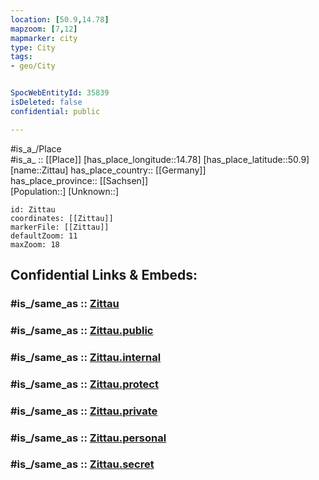 ```yaml
---
location: [50.9,14.78] 
mapzoom: [7,12] 
mapmarker: city 
type: City
tags:
- geo/City


SpocWebEntityId: 35839
isDeleted: false
confidential: public

---
```

#is_a_/Place  
#is_a_ :: [[Place]] 
[has_place_longitude::14.78] 
[has_place_latitude::50.9] 
[name::Zittau] 
has_place_country:: [[Germany]]  
has_place_province:: [[Sachsen]]  
[Population::] 
[Unknown::] 


```leaflet
id: Zittau
coordinates: [[Zittau]] 
markerFile: [[Zittau]] 
defaultZoom: 11 
maxZoom: 18
```


## Confidential Links & Embeds: 

### #is_/same_as :: [Zittau](/_Standards/Earth/Continent/Europe/Europe~Central/Germany/Germany~East/Sachsen/counties~Sachsen/Görlitz/cities~Görlitz/Zittau.md) 

### #is_/same_as :: [Zittau.public](/_public/Earth/Continent/Europe/Europe~Central/Germany/Germany~East/Sachsen/counties~Sachsen/Görlitz/cities~Görlitz/Zittau.public.md) 

### #is_/same_as :: [Zittau.internal](/_internal/Earth/Continent/Europe/Europe~Central/Germany/Germany~East/Sachsen/counties~Sachsen/Görlitz/cities~Görlitz/Zittau.internal.md) 

### #is_/same_as :: [Zittau.protect](/_protect/Earth/Continent/Europe/Europe~Central/Germany/Germany~East/Sachsen/counties~Sachsen/Görlitz/cities~Görlitz/Zittau.protect.md) 

### #is_/same_as :: [Zittau.private](/_private/Earth/Continent/Europe/Europe~Central/Germany/Germany~East/Sachsen/counties~Sachsen/Görlitz/cities~Görlitz/Zittau.private.md) 

### #is_/same_as :: [Zittau.personal](/_personal/Earth/Continent/Europe/Europe~Central/Germany/Germany~East/Sachsen/counties~Sachsen/Görlitz/cities~Görlitz/Zittau.personal.md) 

### #is_/same_as :: [Zittau.secret](/_secret/Earth/Continent/Europe/Europe~Central/Germany/Germany~East/Sachsen/counties~Sachsen/Görlitz/cities~Görlitz/Zittau.secret.md)

